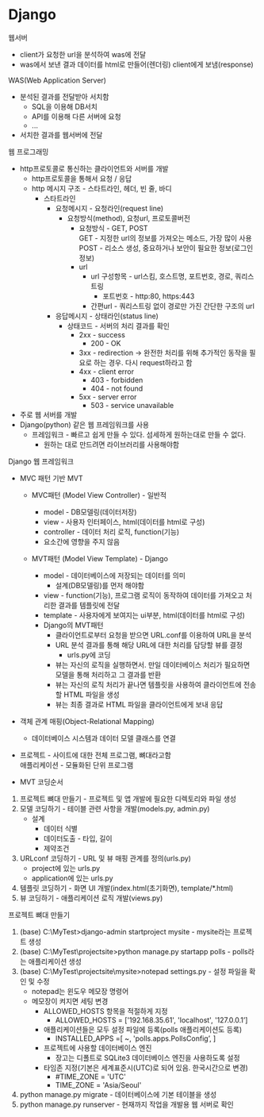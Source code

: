 # Django

웹서버
- client가 요청한 url을 분석하여 was에 전달
- was에서 보낸 결과 데이터를 html로 만들어(렌더링) client에게 보냄(response)


WAS(Web Application Server)
- 분석된 결과를 전달받아 서치함
    - SQL을 이용해 DB서치
    - API를 이용해 다른 서버에 요청
    - ...
- 서치한 결과를 웹서버에 전달


웹 프로그래밍
- http프로토콜로 통신하는 클라이언트와 서버를 개발
    - http프로토콜을 통해서 요청 / 응답
    - http 메시지 구조 - 스타트라인, 헤더, 빈 줄, 바디
        - 스타트라인    
            - 요청메시지 - 요청라인(request line)       
                - 요청방식(method), 요청url, 프로토콜버전
                    - 요청방식 - GET, POST      
                    GET - 지정한 url의 정보를 가져오는 메소드, 가장 많이 사용       
                    POST - 리소스 생성, 중요하거나 보안이 필요한 정보(로그인 정보)
                    - url
                        - url 구성항목 - url스킴, 호스트명, 포트번호, 경로, 쿼리스트링
                            - 포트번호 - http:80, https:443
                        - 간편url - 쿼리스트링 없이 경로만 가진 간단한 구조의 url
            - 응답메시지 - 상태라인(status line)        
                - 상태코드 - 서버의 처리 결과를 확인
                    - 2xx - success
                        - 200 - OK
                    - 3xx - redirection -> 완전한 처리를 위해 추가적인 동작을 필요로 하는 경우. 다시 request하라고 함
                    - 4xx - client error
                        - 403 - forbidden
                        - 404 - not found
                    - 5xx - server error
                        - 503 - service unavailable
- 주로 웹 서버를 개발
- Django(python) 같은 웹 프레임워크를 사용
    - 프레임워크 - 빠르고 쉽게 만들 수 있다. 섬세하게 원하는대로 만들 수 없다.
        - 원하는 대로 만드려면 라이브러리를 사용해야함


Django 웹 프레임워크
- MVC 패턴 기반 MVT
    - MVC패턴 (Model View Controller) - 일반적
        - model - DB모델링(데이터저장)
        - view - 사용자 인터페이스, html(데이터를 html로 구성)
        - controller - 데이터 처리 로직, function(기능)
        - 요소간에 영향을 주지 않음

    - MVT패턴 (Model View Template) - Django
        - model - 데이터베이스에 저장되는 데이터를 의미
            - 설계(DB모델링)를 먼저 해야함
        - view - function(기능), 프로그램 로직이 동작하여 데이터를 가져오고 처리한 결과를 템플릿에 전달
        - template - 사용자에게 보여지는 ui부분, html(데이터를 html로 구성)
        - Django의 MVT패턴
            - 클라이언트로부터 요청을 받으면 URL.conf를 이용하여 URL을 분석
            - URL 분석 결과를 통해 해당 URL에 대한 처리를 담당할 뷰를 결정
                - urls.py에 코딩
            - 뷰는 자신의 로직을 실행하면서. 만일 데이터베이스 처리가 필요하면 모델을 통해 처리하고 그 결과를 반환
            - 뷰는 자신의 로직 처리가 끝나면 템플릿을 사용하여 클라이언트에 전송할 HTML 파일을 생성
            - 뷰는 최종 결과로 HTML 파일을 클라이언트에게 보내 응답

- 객체 관계 매핑(Object-Relational Mapping)
    - 데이터베이스 시스템과 데이터 모델 클래스를 연결

- 프로젝트 - 사이트에 대한 전체 프로그램, 뼈대라고함          
애플리케이션 - 모듈화된 단위 프로그램

- MVT 코딩순서
1. 프로젝트 뼈대 만들기 - 프로젝트 및 앱 개발에 필요한 디렉토리와 파일
생성
2. 모델 코딩하기 - 테이블 관련 사항을 개발(models.py, admin.py)
    - 설계
        - 데이터 식별
        - 데이터도출 - 타입, 길이
        - 제약조건
3. URLconf 코딩하기 - URL 및 뷰 매핑 관계를 정의(urls.py)
    - project에 있는 urls.py
    - application에 있는 urls.py
4. 템플릿 코딩하기 - 화면 UI 개발(index.html(초기화면), template/*.html)
5. 뷰 코딩하기 - 애플리케이션 로직 개발(views.py)

프로젝트 뼈대 만들기
1. (base) C:\MyTest>django-admin startproject mysite - mysite라는 프로젝트 생성
2. (base) C:\MyTest\projectsite>python manage.py startapp polls - polls라는 애플리케이션 생성
3. (base) C:\MyTest\projectsite\mysite>notepad settings.py - 설정 파일을 확인 및 수정
    - notepad는 윈도우 메모장 명령어
    - 메모장이 켜지면 세팅 변경
        - ALLOWED_HOSTS 항목을 적절하게 지정
            - ALLOWED_HOSTS = ['192.168.35.61', 'localhost', '127.0.0.1’]
        - 애플리케이션들은 모두 설정 파일에 등록(polls 애플리케이션도 등록)
            - INSTALLED_APPS =[ ~, 'polls.apps.PollsConfig’, ]
        - 프로젝트에 사용할 데이터베이스 엔진
            - 장고는 디폴트로 SQLite3 데이터베이스 엔진을 사용하도록 설정
        - 타임존 지정(기본은 세계표준시(UTC)로 되어 있음. 한국시간으로 변경)
            - #TIME_ZONE = 'UTC'
            - TIME_ZONE = 'Asia/Seoul'
4. python manage.py migrate - 데이터베이스에 기본 테이블을 생성
5. python manage.py runserver - 현재까지 작업을 개발용 웹 서버로 확인